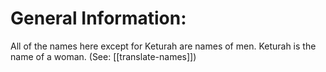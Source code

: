 # General Information:

All of the names here except for Keturah are names of men. Keturah is the name of a woman. (See: [[translate-names]])